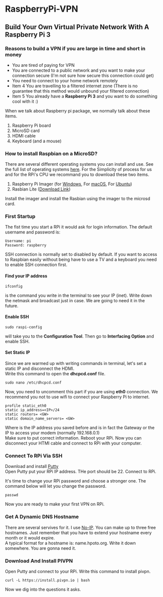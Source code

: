 # RaspberryPi-VPN
<h2>Build Your Own Virtual Private Network With A Raspberry Pi 3</h2>

<h3>Reasons to build a VPN if you are large in time and short in money</h3>

- You are tired of paying for VPN
- You are connected to a public network and you want to make your connection secure (I'm not sure how secure this connection could get)
- You need to connect to your home network remotely
- Item 4 You are travelling to a filtered internet zone (There is no guarantee that this method would unbound your filtered connection)
- Item 5 You already have a **Raspberry Pi 3** and you want to do something cool with it :)

When we talk about Raspberry pi package, we normally talk about these items.
1. Raspberry Pi board
1. MicroSD card
1. HDMI cable
1. Keyboard (and a mouse)  

<h3> How to install Raspbian on a MicroSD?</h3>  

There are several different operating systems you can install and use. See the full list of operating systems [here](https://www.raspberrypi.org/downloads/). For the Simplicity of process for us and for the RPi's CPU we recommand you to download these two items.  

1. Raspberry Pi Imager (for [Windows](https://downloads.raspberrypi.org/imager/imager.exe), For [macOS](https://downloads.raspberrypi.org/imager/imager.dmg), For [Ubuntu](https://downloads.raspberrypi.org/imager/imager_amd64.deb))
1. Rasbian Lite ([Download Link](https://www.raspberrypi.org/downloads/raspbian/))  

Install the imager and install the Rasbian using the imager to the microsd card.

<h3>First Startup</h3>

The fist time you start a RPi it would ask for login information. The default username and password is:

    Username: pi
    Password: raspberry

SSH connection is normally set to disabled by default. If you want to access to Raspbian easily without being have to use a TV and a keyboard you need to enable SSH connection first.  

<h4>Find your IP address</h4>

    ifconfig

is the command you write in the terminal to see your IP (inet). Write down the netmask and broadcast just in case. We are going to need it in the future.

<h4>Enable SSH</h4>  

    sudo raspi-config  
    
will take you to the **Configuration Tool**. Then go to **Interfacing Option** and enable SSH.

<h4> Set Static IP</h4>

Since we are warmed up with writing commands in terminal, let's set a static IP and disconnect the HDMI.   
Write this command to open the **dhcpcd.conf** file.  

    sudo nano /etc/dhcpcd.conf  
    
Now, you need to uncomment this part if you are using **eth0** connection. We recommend you not to use wifi to connect your Raspberry Pi to internet.

```   
profile static_eth0
static ip_address=<IP>/24
static routers= <GW>
static domain_name_servers= <GW>
```

Where <IP> is the IP address you saved before and <GW> is in fact the Gateway or the IP to access your modem (normally 192.168.0.1)  
Make sure to put correct information. Reboot your RPi. Now you can disconnect your HTMI cable and connect to RPi with your computer.

<h3> Connect To RPi Via SSH </h3>

Download and install [Putty](https://www.chiark.greenend.org.uk/~sgtatham/putty/latest.html)   
Open Putty put your RPi IP address. THe port should be 22. Connect to RPi.

It's time to change your RPi password and choose a stronger one. The command below will let you change the password.

    passwd
    
Now you are ready to make your first VPN on RPi.

<h3>Get A Dynamic DNS Hostname</h3>

There are several servives for it. I use [No-IP](https://www.noip.com/). You can make up to three free hostnames. Just remember that you have to extend your hostname every month or it would expire.  
A typical format for a hostname is: name.hpoto.org. Write it down somewhere. You are gonna need it.  

<h3>Download And Install PIVPN</h3>

Open Putty and connect to your RPi. Write this command to install pivpn.

    curl -L https://install.pivpn.io | bash
    
Now we dig into the questions it asks. 





